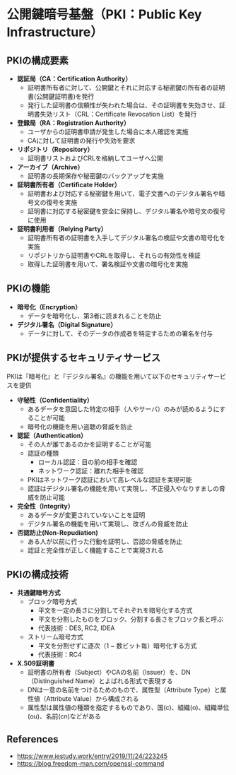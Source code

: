# 公開鍵暗号基盤（PKI：Public Key Infrastructure）

## PKIの構成要素 
- **認証局（CA：Certification Authority）**
  - 証明書所有者に対して、公開鍵とそれに対応する秘密鍵の所有者の証明書(公開鍵証明書)を発行
  - 発行した証明書の信頼性が失われた場合は、その証明書を失効させ、証明書失効リスト（CRL：Certificate Revocation List）を発行
- **登録局（RA：Registration Authority）**
  - ユーザからの証明書申請が発生した場合に本人確認を実施
  - CAに対して証明書の発行や失効を要求
- **リポジトリ（Repository）**
  - 証明書リストおよびCRLを格納してユーザへ公開
- **アーカイブ（Archive）**
  - 証明書の長期保存や秘密鍵のバックアップを実施
- **証明書所有者（Certificate Holder）**
  - 証明書および対応する秘密鍵を用いて、電子文書へのデジタル署名や暗号文の復号を実施
  - 証明書に対応する秘密鍵を安全に保持し、デジタル署名や暗号文の復号に使用
- **証明書利用者（Relying Party）**
  - 証明書所有者の証明書を入手してデジタル署名の検証や文書の暗号化を実施
  - リポジトリから証明書やCRLを取得し、それらの有効性を検証
  - 取得した証明書を用いて、署名検証や文書の暗号化を実施

## PKIの機能
- **暗号化（Encryption）**
  - データを暗号化し、第3者に読まれることを防止
- **デジタル署名（Digital Signature）**
  - データに対して、そのデータの作成者を特定するための署名を付与

## PKIが提供するセキュリティサービス
PKIは『暗号化』と『デジタル署名』の機能を用いて以下のセキュリティサービスを提供

- **守秘性（Confidentiality）**
  - あるデータを意図した特定の相手（人やサーバ）のみが読めるようにすることが可能
  - 暗号化の機能を用い盗聴の脅威を防止
- **認証（Authentication）**
  - その人が誰であるのかを証明することが可能
  - 認証の種類
    - ローカル認証：目の前の相手を確認
    - ネットワーク認証：離れた相手を確認
  - PKIはネットワーク認証において高レベルな認証を実現可能
  - 認証はデジタル署名の機能を用いて実現し、不正侵入やなりすましの脅威を防止可能
- **完全性（Integrity）**
  - あるデータが変更されていないことを証明
  - デジタル署名の機能を用いて実現し、改ざんの脅威を防止
- **否認防止(Non-Repudiation)**
  - ある人が以前に行った行動を証明し、否認の脅威を防止
  - 認証と完全性が正しく機能することで実現される

## PKIの構成技術
- **共通鍵暗号方式**
  - ブロック暗号方式
    - 平文を一定の長さに分割してそれぞれを暗号化する方式
    - 平文を分割したものをブロック、分割する長さをブロック長と呼ぶ
    - 代表技術：DES, RC2, IDEA
  - ストリーム暗号方式
    - 平文を分割せずに逐次（1 ~ 数ビット毎）暗号化する方式
    - 代表技術：RC4
- **X.509証明書**
  - 証明書の所有者（Subject）やCAの名前（Issuer）を、DN（Distinguished Name）とよばれる形式で表現する
  - DNは一意の名前をつけるためのもので、属性型（Attribute Type）と属性値（Attribute Value）から構成される
  - 属性型は属性値の種類を指定するものであり、国(c)、組織(o)、組織単位(ou)、名前(cn)などがある

## References
- https://www.iestudy.work/entry/2019/11/24/223245
- https://blog.freedom-man.com/openssl-command
